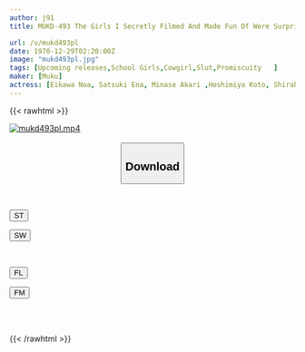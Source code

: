 ```yaml
---
author: j91
title: MUKD-493 The Girls I Secretly Filmed And Made Fun Of Were Surprisingly Super Lewd. The Little Devil Turns Into A Slut And Semen Is Squeezed Out! A Harem Of Girls In Uniform Who Are In Heat And Torture Their Carnivorous Sluts Akari Minase, Riho Shirahashi, Koto Hoshimiya, Ena Satsuki, Noa Eikawa

url: /v/mukd493pl
date: 1970-12-29T02:20:00Z
image: "mukd493pl.jpg"
tags: [Upcoming releases,School Girls,Cowgirl,Slut,Promiscuity	 ]
maker: [Muku]
actress: [Eikawa Noa, Satsuki Ena, Minase Akari ,Hoshimiya Koto, Shirahashi Riho  ]
---
```



{{< rawhtml >}}

<div class="video" data-videoid="pending_link.html">
    <a href="javascript:;">
        <img src="/v/mukd493pl/mukd493pl.jpg" width="WIDTH" height="HEIGHT" alt="mukd493pl.mp4" loading="lazy">
    </a>
</div>

<script type="text/javascript" src="https://j91.asia/asset/on-demand-pend.js"></script>

<br>
  <link rel="stylesheet" href="https://j91.asia/asset/bs5.css">
  
  <center>
  <button class="btn btn-primary" type="button" data-bs-toggle="collapse" data-bs-target=".multi-collapse" aria-expanded="false" aria-controls="multiCollapseExample1 multiCollapseExample2"><h2>Download</h2></button></center>
</p>
<div class="row">
  <div class="col">
    <div class="collapse multi-collapse" id="multiCollapseExample1">
      <div class="card card-body">
	      	      <br>
<div class="buttons">  
<p><a href="https://j91.asia/pending_link.html" target="_blank"><button class="btn-hover color-3"><i class="fa fa-download"></i> ST</button></a></p>
<p><a href="https://j91.asia/pending_link.html" target="_blank"><button class="btn-hover color-2"><i class="fa fa-download"></i> SW</button></a></p></div>
    </div>
  </div>
</div>
  <div class="col">
    <div class="collapse multi-collapse" id="multiCollapseExample2">
      <div class="card card-body">
	      <br>
<div class="buttons">
<p><a href="https://filelions.online/f/fl_fileid" target="_blank"><button class="btn-hover color-9"><i class="fa fa-download"></i> FL</button></a></p>
<p><a href="https://j91.asia/pending_link.html" target="_blank"><button class="btn-hover color-8"><i class="fa fa-download"></i> FM</button></a></p></div>
<br><br>
      </div>
    </div>
  </div>
</div>

{{< /rawhtml >}}
